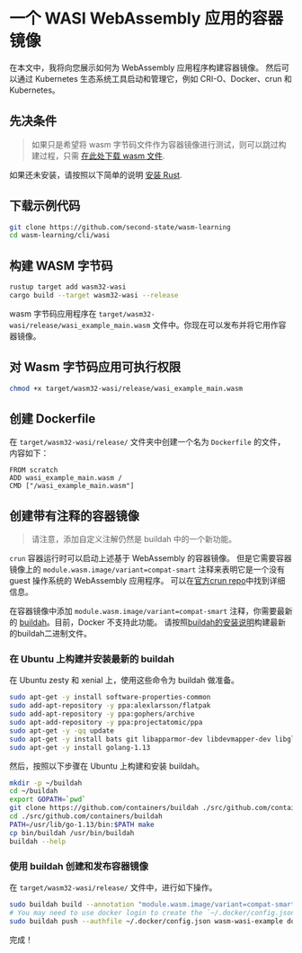 # 一个 WASI WebAssembly 应用的容器镜像

在本文中，我将向您展示如何为 WebAssembly 应用程序构建容器镜像。 然后可以通过 Kubernetes 生态系统工具启动和管理它，例如 CRI-O、Docker、crun 和 Kubernetes。

## 先决条件

> 如果只是希望将 wasm 字节码文件作为容器镜像进行测试，则可以跳过构建过程，只需 [在此处下载 wasm 文件](https://github.com/second-state/wasm-learning/blob/master/cli/wasi/wasi_example_main.wasm).

如果还未安装，请按照以下简单的说明 [安装 Rust](https://www.rust-lang.org/tools/install).

## 下载示例代码

```bash
git clone https://github.com/second-state/wasm-learning
cd wasm-learning/cli/wasi
```

## 构建 WASM 字节码

```bash
rustup target add wasm32-wasi
cargo build --target wasm32-wasi --release
```

wasm 字节码应用程序在 `target/wasm32-wasi/release/wasi_example_main.wasm` 文件中。你现在可以发布并将它用作容器镜像。 

## 对 Wasm 字节码应用可执行权限

```bash
chmod +x target/wasm32-wasi/release/wasi_example_main.wasm
```

## 创建 Dockerfile

在 `target/wasm32-wasi/release/` 文件夹中创建一个名为 `Dockerfile` 的文件，内容如下：

```
FROM scratch
ADD wasi_example_main.wasm /
CMD ["/wasi_example_main.wasm"]
```

## 创建带有注释的容器镜像

> 请注意，添加自定义注解仍然是 buildah 中的一个新功能。

`crun` 容器运行时可以启动上述基于 WebAssembly 的容器镜像。 但是它需要容器镜像上的 `module.wasm.image/variant=compat-smart` 注释来表明它是一个没有 guest 操作系统的 WebAssembly 应用程序。 可以在[官方crun repo](https://github.com/containers/crun/blob/main/docs/wasm-wasi-example.md)中找到详细信息。

在容器镜像中添加 `module.wasm.image/variant=compat-smart` 注释，你需要最新的 [buildah](https://buildah.io/)。目前，Docker 不支持此功能。 请按照[buildah的安装说明](https://github.com/containers/buildah/blob/main/install.md)构建最新的buildah二进制文件。

### 在 Ubuntu 上构建并安装最新的 buildah

在 Ubuntu zesty 和 xenial 上，使用这些命令为 buildah 做准备。

```bash
sudo apt-get -y install software-properties-common
sudo add-apt-repository -y ppa:alexlarsson/flatpak
sudo add-apt-repository -y ppa:gophers/archive
sudo apt-add-repository -y ppa:projectatomic/ppa
sudo apt-get -y -qq update
sudo apt-get -y install bats git libapparmor-dev libdevmapper-dev libglib2.0-dev libgpgme11-dev libseccomp-dev libselinux1-dev skopeo-containers go-md2man
sudo apt-get -y install golang-1.13
```

然后，按照以下步骤在 Ubuntu 上构建和安装 buildah。

```bash
mkdir -p ~/buildah
cd ~/buildah
export GOPATH=`pwd`
git clone https://github.com/containers/buildah ./src/github.com/containers/buildah
cd ./src/github.com/containers/buildah
PATH=/usr/lib/go-1.13/bin:$PATH make
cp bin/buildah /usr/bin/buildah
buildah --help
```

### 使用 buildah 创建和发布容器镜像

在 `target/wasm32-wasi/release/` 文件中，进行如下操作。

```bash
sudo buildah build --annotation "module.wasm.image/variant=compat-smart" -t wasm-wasi-example .
# You may need to use docker login to create the `~/.docker/config.json` for auth.
sudo buildah push --authfile ~/.docker/config.json wasm-wasi-example docker://docker.io/wasmedge/example-wasi:latest
```

完成！
